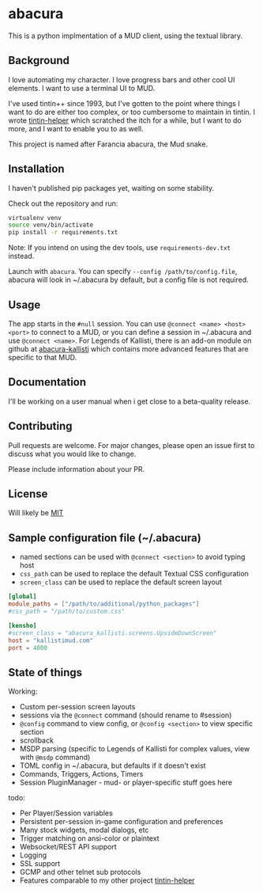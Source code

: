 # abacura

This is a python implmentation of a MUD client, using the textual library.

## Background
I love automating my character.  I love progress bars and other cool UI elements.
I want to use a terminal UI to MUD.

I've used tintin++ since 1993, but I've gotten to the point where things I want to do are either
too complex, or too cumbersome to maintain in tintin.  I wrote
[tintin-helper](https://github.com/perlsaiyan/tintin-helper) which scratched the itch for
a while, but I want to do more, and I want to enable you to as well.

This project is named after Farancia abacura, the Mud snake.

## Installation

I haven't published pip packages yet, waiting on some stability.

Check out the repository and run:
```bash
virtualenv venv
source venv/bin/activate
pip install -r requirements.txt
```
Note: If you intend on using the dev tools, use `requirements-dev.txt` instead.

Launch with `abacura`.  You can specify `--config /path/to/config.file`,
abacura will look in ~/.abacura by default, but a config file is not required.

## Usage
The app starts in the `#null` session.  You can use `@connect <name> <host> <port>`
to connect to a MUD, or you can define a session in ~/.abacura and use `@connect <name>`.
  For Legends of Kallisti, there is an add-on module on github
at [abacura-kallisti](https://github.com/perlsaiyan/abacura-kallisti) which contains
more advanced features that are specific to that MUD.

## Documentation
I'll be working on a user manual when i get close to a beta-quality release.

## Contributing

Pull requests are welcome.  For major changes, please open an issue first to
discuss what you would like to change.

Please include information about your PR.

## License

Will likely be [MIT](https://choosealicense.com/licenses/mit/)

## Sample configuration file (~/.abacura)
* named sections can be used with `@connect <section>` to avoid typing host
* `css_path` can be used to replace the default Textual CSS configuration
* `screen_class` can be used to replace the default screen layout

```toml
[global]
module_paths = ["/path/to/additional/python_packages"]
#css_path = "/path/to/custom.css"

[kensho]
#screen_class = "abacura_kallisti.screens.UpsideDownScreen"
host = "kallistimud.com"
port = 4000
```

## State of things
Working:
* Custom per-session screen layouts
* sessions via the `@connect` command (should rename to #session)
* `@config` command to view config, or `@config <section>` to view specific section
* scrollback
* MSDP parsing (specific to Legends of Kallisti for complex values, view with `@msdp` command)
* TOML config in ~/.abacura, but defaults if it doesn't exist
* Commands, Triggers, Actions, Timers
* Session PluginManager - mud- or player-specific stuff goes here

todo:
* Per Player/Session variables
* Persistent per-session in-game configuration and preferences
* Many stock widgets, modal dialogs, etc
* Trigger matching on ansi-color or plaintext
* Websocket/REST API support
* Logging
* SSL support
* GCMP and other telnet sub protocols
* Features comparable to my other project [tintin-helper](https://github.com/perlsaiyan/tintin-helper)
